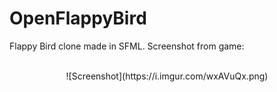 # OpenFlappyBird
Flappy Bird clone made in SFML.
Screenshot from game: <br/>
<br/>

<center>![Screenshot](https://i.imgur.com/wxAVuQx.png)</center>
